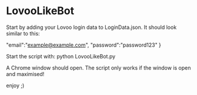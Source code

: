 # LovooLikeBot

Start by adding your Lovoo login data to LoginData.json.
It should look similar to this:

 "email":"example@example.com", "password":"password123" }
 
 Start the script with:
 python LovooLikeBot.py
 
 A Chrome window should open.
 The script only works if the window is open and maximised!
 
 enjoy ;)
